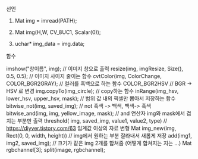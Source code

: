 선언
1) Mat img = imread(PATH);

2) Mat img(H,W, CV_8UC1, Scalar(0));

3) uchar* img_data = img.data;


함수

imshow("창이름", img);				// 이미지 창으로 출력
resize(img, imgResize, Size(), 0.5, 0.5);   		// 이미지 사이지 줄이는 함수
cvtColor(img, ColorChange, COLOR_BGR2GRAY);		// 컬러를 흑백으로 하는 함수
			COLOR_BGR2HSV		// BGR -> HSV 로 변경
img.copyTo(img_circle);   				// copy하는 함수
inRange(img_hsv, lower_hsv, upper_hsv, mask);	 	// 범위 값 내의 픽셀만 뽑아서 저장하는 함수
bitwise_not(img, saved_img);				// not 흑색 -> 백색, 백색-> 흑색
bitwise_and(img, img, yellow_image, mask);		// and 연산자 img와 mask에서 겹치는 부분만 출력
threshold( img, saved_img, value1, value2, type)		// https://diyver.tistory.com/63 임계값 이상의 자료 변형 
Mat img_new(img, Rect(0, 0, width, height))		// img에서 원하는 부분 잘라내서 새롭게 저장
add(img1, img2, saved_img);				// 크기가 같은 img 2개를 합쳐줌 (어떻게 합쳐지는 지는 ...)	
Mat rgbchannel[3]; split(image, rgbchannel);	

